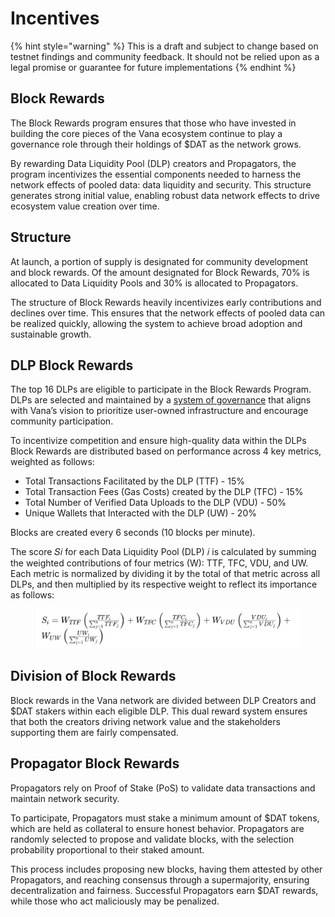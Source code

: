 # Incentives

{% hint style="warning" %}
This is a draft and subject to change based on testnet findings and community feedback. It should not be relied upon as a legal promise or guarantee for future implementations
{% endhint %}

## Block Rewards

The Block Rewards program ensures that those who have invested in building the core pieces of the Vana ecosystem continue to play a governance role through their holdings of $DAT as the network grows.&#x20;

By rewarding Data Liquidity Pool (DLP) creators and Propagators, the program incentivizes the essential components needed to harness the network effects of pooled data: data liquidity and security. This structure generates strong initial value, enabling robust data network effects to drive ecosystem value creation over time.

## Structure

At launch, a portion of supply is designated for community development and block rewards.  Of the amount designated for Block Rewards, 70% is allocated to Data Liquidity Pools and 30% is allocated to Propagators.&#x20;

The structure of Block Rewards heavily incentivizes early contributions and declines over time. This ensures that the network effects of pooled data can be realized quickly, allowing the system to achieve broad adoption and sustainable growth.&#x20;

## DLP Block Rewards

The top 16 DLPs are eligible to participate in the Block Rewards Program.  DLPs are selected and maintained by a [system of governance](https://docs.google.com/document/d/1OmGOZteabCx8gcswET5\_VJTCOKqynTNjJ0xp47KCuI8/edit#heading=h.mzblgv234mvr) that aligns with Vana’s vision to prioritize user-owned infrastructure and encourage community participation.&#x20;

To incentivize competition and ensure high-quality data within the DLPs Block Rewards are distributed based on performance across 4 key metrics, weighted as follows:

* Total Transactions Facilitated by the DLP (TTF) - 15%
* Total Transaction Fees (Gas Costs) created by the DLP (TFC) - 15%
* Total Number of Verified Data Uploads to the DLP (VDU) - 50%
* Unique Wallets that Interacted with the DLP (UW) - 20%

Blocks are created every 6 seconds (10 blocks per minute).&#x20;

The score 𝑆𝑖 for each Data Liquidity Pool (DLP) 𝑖 is calculated by summing the weighted contributions of four metrics (W): TTF, TFC, VDU, and UW. Each metric is normalized by dividing it by the total of that metric across all DLPs, and then multiplied by its respective weight to reflect its importance as follows:&#x20;

<figure><img src="../../.gitbook/assets/Screenshot 2024-06-20 at 10.46.45.png" alt=""><figcaption></figcaption></figure>

## Division of Block Rewards

Block rewards in the Vana network are divided between DLP Creators and $DAT stakers within each eligible DLP. This dual reward system ensures that both the creators driving network value and the stakeholders supporting them are fairly compensated.

## Propagator Block Rewards

Propagators rely on Proof of Stake (PoS) to validate data transactions and maintain network security.

To participate, Propagators must stake a minimum amount of $DAT tokens, which are held as collateral to ensure honest behavior. Propagators are randomly selected to propose and validate blocks, with the selection probability proportional to their staked amount.&#x20;

This process includes proposing new blocks, having them attested by other Propagators, and reaching consensus through a supermajority, ensuring decentralization and fairness. Successful Propagators earn $DAT rewards, while those who act maliciously may be penalized.
